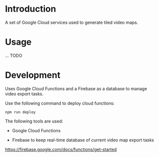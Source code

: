 # Introduction

A set of Google Cloud services used to generate tiled video maps.

# Usage

... TODO

                       
# Development

Uses Google Cloud Functions and a Firebase as a database to manage video export tasks.

Use the following command to deploy cloud functions:

`npm run deploy`


The following tools are used:

* Google Cloud Functions

* Firebase to keep real-time database of current video map export tasks

https://firebase.google.com/docs/functions/get-started


               
